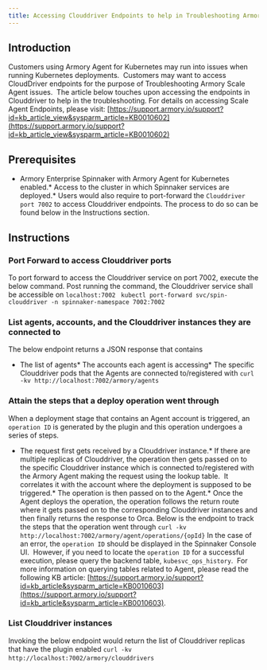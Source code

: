```yaml
---
title: Accessing Clouddriver Endpoints to help in Troubleshooting Armory Scale Agent issues
---
```


## Introduction
Customers using Armory Agent for Kubernetes may run into issues when running Kubernetes deployments.  Customers may want to access CloudDriver endpoints for the purpose of Troubleshooting Armory Scale Agent issues.  The article below touches upon accessing the endpoints in Clouddriver to help in the troubleshooting.
For details on accessing Scale Agent Endpoints, please visit: [https://support.armory.io/support?id=kb_article_view&sysparm_article=KB0010602](https://support.armory.io/support?id=kb_article_view&sysparm_article=KB0010602)

## Prerequisites
* Armory Enterprise Spinnaker with Armory Agent for Kubernetes enabled.* Access to the cluster in which Spinnaker services are deployed.* Users would also require to port-forward the ```Clouddriver port 7002``` to access Clouddriver endpoints. The process to do so can be found below in the Instructions section.

## Instructions
### Port Forward to access Clouddriver ports
To port forward to access the Clouddriver service on port 7002, execute the below command. Post running the command, the Clouddriver service shall be accessible on ```localhost:7002 ```
```kubectl port-forward svc/spin-clouddriver -n spinnaker-namespace 7002:7002```
### List agents, accounts, and the Clouddriver instances they are connected to
The below endpoint returns a JSON response that contains
* The list of agents* The accounts each agent is accessing* The specific Clouddriver pods that the Agents are connected to/registered with
```curl -kv http://localhost:7002/armory/agents```

### Attain the steps that a deploy operation went through
When a deployment stage that contains an Agent account is triggered, an ```operation ID``` is generated by the plugin and this operation undergoes a series of steps.
* The request first gets received by a Clouddriver instance.* If there are multiple replicas of Clouddriver, the operation then gets passed on to the specific Clouddriver instance which is connected to/registered with the Armory Agent making the request using the lookup table.  It correlates it with the account where the deployment is supposed to be triggered.* The operation is then passed on to the Agent.* Once the Agent deploys the operation, the operation follows the return route where it gets passed on to the corresponding Clouddriver instances and then finally returns the response to Orca.
Below is the endpoint to track the steps that the operation went through
```curl -kv http://localhost:7002/armory/agent/operations/{opId}```
In the case of an error, the ```operation ID``` should be displayed in the Spinnaker Console UI.  However, if you need to locate the ```operation ID``` for a successful execution, please query the backend table, ```kubesvc_ops_history```.  For more information on querying tables related to Agent, please read the following KB article: [https://support.armory.io/support?id=kb_article&sysparm_article=KB0010603](https://support.armory.io/support?id=kb_article&sysparm_article=KB0010603).

### List Clouddriver instances
Invoking the below endpoint would return the list of Clouddriver replicas that have the plugin enabled
```curl -kv http://localhost:7002/armory/clouddrivers```
 

